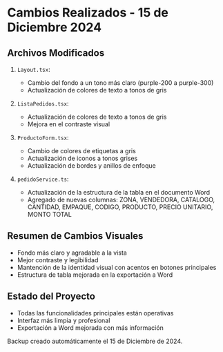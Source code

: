 # Cambios Realizados - 15 de Diciembre 2024

## Archivos Modificados

1. `Layout.tsx`:
   - Cambio del fondo a un tono más claro (purple-200 a purple-300)
   - Actualización de colores de texto a tonos de gris

2. `ListaPedidos.tsx`:
   - Actualización de colores de texto a tonos de gris
   - Mejora en el contraste visual

3. `ProductoForm.tsx`:
   - Cambio de colores de etiquetas a gris
   - Actualización de iconos a tonos grises
   - Actualización de bordes y anillos de enfoque

4. `pedidoService.ts`:
   - Actualización de la estructura de la tabla en el documento Word
   - Agregado de nuevas columnas: ZONA, VENDEDORA, CATALOGO, CANTIDAD, EMPAQUE, CODIGO, PRODUCTO, PRECIO UNITARIO, MONTO TOTAL

## Resumen de Cambios Visuales
- Fondo más claro y agradable a la vista
- Mejor contraste y legibilidad
- Mantención de la identidad visual con acentos en botones principales
- Estructura de tabla mejorada en la exportación a Word

## Estado del Proyecto
- Todas las funcionalidades principales están operativas
- Interfaz más limpia y profesional
- Exportación a Word mejorada con más información

Backup creado automáticamente el 15 de Diciembre de 2024.
